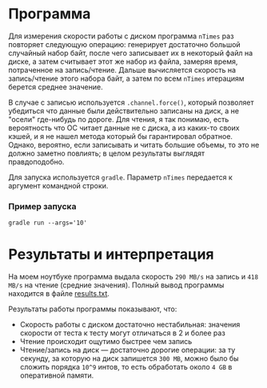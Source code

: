 # Программа

Для измерения скорости работы с диском программа `nTimes` раз повторяет следующую операцию: генерирует достаточно большой случайный набор байт, после чего записывает их в некоторый файл на диске, а затем считывает этот же набор из файла, замеряя время, потраченное на запись/чтение.
Дальше вычисляется скорость на запись/чтение этого набора байт, а затем по всем `nTimes` итерациям берется среднее значение.

В случае с записью используется `.channel.force()`, который позволяет убедиться что данные были действительно записаны на диск, а не "осели" где-нибудь по дороге.
Для чтения, я так понимаю, есть вероятность что ОС читает данные не с диска, а из каких-то своих кэшей, и я не нашел метода который бы гарантировал обратное. 
Однако, вероятно, если записывать и читать большие объемы, то это не должно заметно повлиять; в целом результаты выглядят правдоподобно.

Для запуска используется `gradle`. Параметр `nTimes` передается к аргумент командной строки.

### Пример запуска

```
gradle run --args='10'
```

# Результаты и интерпретация

На моем ноутбуке программа выдала скорость `290 MB/s` на запись и `418 MB/s` на чтение (средние значения). 
Полный вывод программы находится в файле [results.txt](results.txt).

Результаты работы программы показывают, что:

* Скорость работы с диском достаточно нестабильная: значения скорости от теста к тесту могут отличаться в 2 и более раз
* Чтение происходит ощутимо быстрее чем запись
* Чтение/запись на диск — достаточно дорогие операции: за ту секунду, за которую на диск запишется `300 MB`, можно было бы сложить порядка `10^9` интов, то есть обработать около `4 GB` в оперативной памяти.